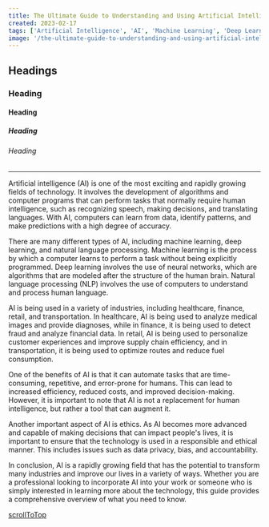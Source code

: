 ```yaml
---
title: The Ultimate Guide to Understanding and Using Artificial Intelligence
created: 2023-02-17
tags: ['Artificial Intelligence', 'AI', 'Machine Learning', 'Deep Learning', 'Natural Language Processing', 'Ethics']
image: '/the-ultimate-guide-to-understanding-and-using-artificial-intelligence/image.png'
---
```


## Headings

### Heading

#### Heading

##### Heading

###### Heading

---

Artificial intelligence (AI) is one of the most exciting and rapidly growing fields of technology. It involves the development of algorithms and computer programs that can perform tasks that normally require human intelligence, such as recognizing speech, making decisions, and translating languages. With AI, computers can learn from data, identify patterns, and make predictions with a high degree of accuracy.

There are many different types of AI, including machine learning, deep learning, and natural language processing. Machine learning is the process by which a computer learns to perform a task without being explicitly programmed. Deep learning involves the use of neural networks, which are algorithms that are modeled after the structure of the human brain. Natural language processing (NLP) involves the use of computers to understand and process human language.

AI is being used in a variety of industries, including healthcare, finance, retail, and transportation. In healthcare, AI is being used to analyze medical images and provide diagnoses, while in finance, it is being used to detect fraud and analyze financial data. In retail, AI is being used to personalize customer experiences and improve supply chain efficiency, and in transportation, it is being used to optimize routes and reduce fuel consumption.

One of the benefits of AI is that it can automate tasks that are time-consuming, repetitive, and error-prone for humans. This can lead to increased efficiency, reduced costs, and improved decision-making. However, it is important to note that AI is not a replacement for human intelligence, but rather a tool that can augment it.

Another important aspect of AI is ethics. As AI becomes more advanced and capable of making decisions that can impact people's lives, it is important to ensure that the technology is used in a responsible and ethical manner. This includes issues such as data privacy, bias, and accountability.

In conclusion, AI is a rapidly growing field that has the potential to transform many industries and improve our lives in a variety of ways. Whether you are a professional looking to incorporate AI into your work or someone who is simply interested in learning more about the technology, this guide provides a comprehensive overview of what you need to know.

[scrollToTop](#headings)
